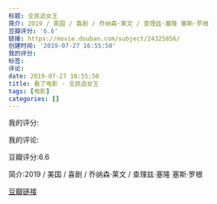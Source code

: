```yaml
---
标题: 全民追女王
简介: 2019 / 美国 / 喜剧 / 乔纳森·莱文 / 查理兹·塞隆 塞斯·罗根
豆瓣评分: '6.6'
链接: https://movie.douban.com/subject/24325856/
创建时间: '2019-07-27 16:55:50'
我的评分:
标签:
评论:
date: 2019-07-27 16:55:50
title: 看了电影 - 全民追女王
tags: [电影]
categories: []
---
```


我的评分:

我的评论:

豆瓣评分:6.6

简介:2019 / 美国 / 喜剧 / 乔纳森·莱文 / 查理兹·塞隆 塞斯·罗根

[豆瓣链接](https://movie.douban.com/subject/24325856/)

